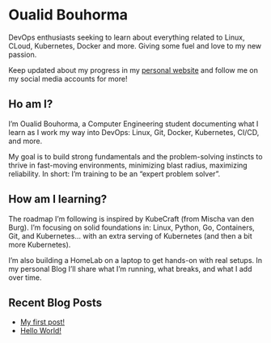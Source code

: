 # Oualid Bouhorma

DevOps enthusiasts seeking to learn about everything related to Linux, CLoud, Kubernetes, Docker and more. Giving some fuel and love to my new passion.

Keep updated about my progress in my [personal website](https://www.oualidbouhorma.com) and follow me on my social media accounts for more!

## Ho am I?

I’m Oualid Bouhorma, a Computer Engineering student documenting what I learn as I work my way into DevOps: Linux, Git, Docker, Kubernetes, CI/CD, and more.

My goal is to build strong fundamentals and the problem-solving instincts to thrive in fast-moving environments, minimizing blast radius, maximizing reliability. In short: I’m training to be an “expert problem solver”.

## How am I learning?

The roadmap I’m following is inspired by KubeCraft (from Mischa van den Burg). I’m focusing on solid foundations in: Linux, Python, Go, Containers, Git, and Kubernetes… with an extra serving of Kubernetes (and then a bit more Kubernetes).

I’m also building a HomeLab on a laptop to get hands-on with real setups. In my personal Blog I’ll share what I’m running, what breaks, and what I add over time.

## Recent Blog Posts
<!-- BLOG-POST-LIST:START -->
- [My first post!](https://www.oualidbouhorma.com/posts/my-first-post/)
- [Hello World!](https://www.oualidbouhorma.com/about/)
<!-- BLOG-POST-LIST:END -->


<!--
**oualidbouhorma/oualidbouhorma** is a ✨ _special_ ✨ repository because its `README.md` (this file) appears on your GitHub profile.

Here are some ideas to get you started:

- 🔭 I’m currently working on ...
- 🌱 I’m currently learning ...
- 👯 I’m looking to collaborate on ...
- 🤔 I’m looking for help with ...
- 💬 Ask me about ...
- 📫 How to reach me: ...
- 😄 Pronouns: ...
- ⚡ Fun fact: ...
-->
